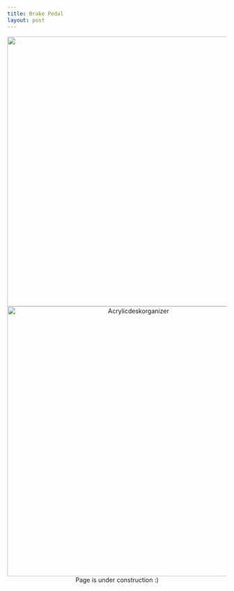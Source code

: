 ```yaml
---
title: Brake Pedal
layout: post
---
```

<div style="text-align: center;">
<img src="https://www.donaldle.com/assets/images/Brakepedal.JPG" alt="" width="587" height="618"/> <br>
<img src="https://www.donaldle.com/assets/images/Brakepedalmanufacturing.JPG" alt="Acrylicdeskorganizer" width="587" height="618">
</div>
<center>Page is under construction :)</center>

